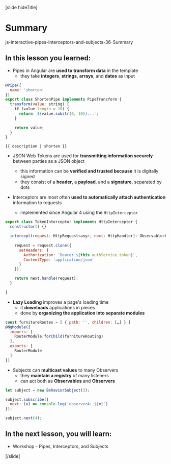 [slide hideTitle]

# Summary

js-interactive-pipes-interceptors-and-subjects-36-Summary

## In this lesson you learned:

- Pipes in Angular are **used to transform data** in the template
  - they take **integers**, **strings**, **arrays**, and **dates** as input

```js
@Pipe({
  name: 'shorten'
})
export class ShortenPipe implements PipeTransform {
  transform(value: string) {
    if (value.length > 10) {
      return `${value.substr(0, 10)}...`; 
    }

    return value;
  }
}

```

`{{ description | shorten }}`


- JSON Web Tokens are used for **transmitting information securely** between parties as a JSON object
  - this information can be **verified and trusted because** it is digitally signed
  - they consist of a **header**, a **payload**, and a **signature**, separated by dots

- Interceptors are most often **used to automatically attach authentication** information to requests
  - implemented since Angular 4 using the `HttpInterceptor`

```js
export class TokenInterceptor implements HttpInterceptor {
  constructor() {}

  intercept(request: HttpRequest<any>, next: HttpHandler): Observable<HttpEvent<any>> {
 
    request = request.clone({
      setHeaders: {
        Authorization: `Bearer ${this.authService.token}`,
        ContentType: 'application/json'
      }
    });

    return next.handle(request);
  }

}

```

- **Lazy Loading** improves a page's loading time
  - it **downloads** applications in pieces
  - done by **organizing the application into separate modules**

```js
const furnitureRoutes = [ { path: '', children: […] } ]
@NgModule({
  imports: [
    RouterModule.forChild(furnitureRouting)
  ],
  exports: [
    RouterModule
  ]
})

```

- Subjects can **multicast values** to many Observers
  - they **maintain a registry** of many listeners
  - can act both as **Observables** and **Observers**

```js
let subject = new BehaviorSubject(3);

subject.subscribe({
  next: (v) => console.log(`observerA: ${v}`)
});

subject.next(4);

```

## In the next lesson, you will learn:

- Workshop - Pipes, Interceptors, and Subjects

[/slide]
